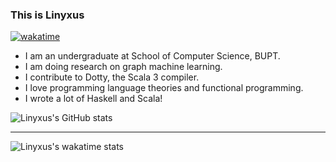 <!--
**Linyxus/Linyxus** is a ✨ _special_ ✨ repository because its `README.md` (this file) appears on your GitHub profile.

Here are some ideas to get you started:

- 🔭 I’m currently working on ...
- 🌱 I’m currently learning ...
- 👯 I’m looking to collaborate on ...
- 🤔 I’m looking for help with ...
- 💬 Ask me about ...
- 📫 How to reach me: ...
- 😄 Pronouns: ...
- ⚡ Fun fact: ...
-->

### This is Linyxus

[![wakatime](https://wakatime.com/badge/user/6e64e8a4-5f47-4900-aa73-7ea6d02df098.svg)](https://wakatime.com/@6e64e8a4-5f47-4900-aa73-7ea6d02df098)

- I am an undergraduate at School of Computer Science, BUPT. <!-- Also an incoming Ph.D. student at IIIS, Tsinghua University. -->
- I am doing research on graph machine learning.
- I contribute to Dotty, the Scala 3 compiler.
- I love programming language theories and functional programming.
- I wrote a lot of Haskell and Scala!

![Linyxus's GitHub stats](https://github-readme-stats-linyxus.vercel.app/api?username=linyxus&show_icons=true)

---

![Linyxus's wakatime stats](https://github-readme-stats-linyxus.vercel.app/api/wakatime?username=linyxus)

